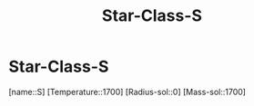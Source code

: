 ﻿---
title: "Star-Class-S"
type: StarClass
SpocWebEntityId: 28185
isDeleted: false
isReadOnly: false
confidential: public
tags:
- astro/StarClass

---

# Star-Class-S

[name::S]
[Temperature::1700]
[Radius-sol::0]
[Mass-sol::1700]


